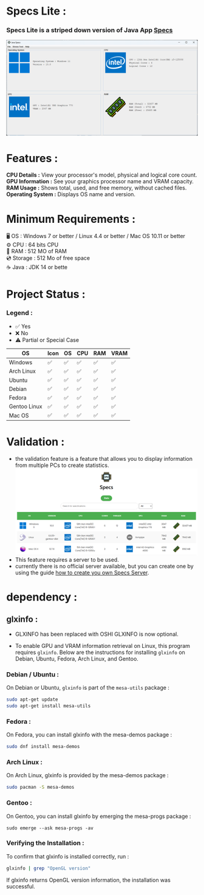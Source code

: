 # Specs Lite :

### Specs Lite is a striped down version of Java App [Specs](https://github.com/enzo-quirici/Specs/blob/master/INSTALL.md)

![img.png](img.png)

# Features :

**CPU Details :** View your processor's model, physical and logical core count.  
**GPU Information :** See your graphics processor name and VRAM capacity.  
**RAM Usage :** Shows total, used, and free memory, without cached files.  
**Operating System :** Displays OS name and version.  

# Minimum Requirements :

🖥️ OS : Windows 7 or better / Linux 4.4 or better / Mac OS 10.11 or better  
⚙️ CPU : 64 bits CPU  
💾 RAM : 512 MO of RAM  
💿 Storage : 512 Mo of free space  
☕ Java : JDK 14 or bette

# Project Status :

### Legend :
- ✅ Yes
- ❌ No
- ⚠️ Partial or Special Case

| OS            | Icon | OS | CPU  | RAM  | VRAM  |
|---------------|---|------|------|-------|-------|
| Windows       | ✅ | ✅  | ✅   | ✅    |✅    |
| Arch Linux    | ✅ | ✅  | ✅   | ✅    |✅    |
| Ubuntu        | ✅ | ✅  | ✅   | ✅    |✅    |
| Debian        | ✅ | ✅  | ✅   | ✅    |✅    |
| Fedora        | ✅ | ✅  | ✅   | ✅    |✅    |
| Gentoo Linux  | ✅ | ✅  | ✅   | ✅    |✅    |
| Mac OS        | ✅ | ✅  | ✅   | ✅    |✅    |

# Validation :

- the validation feature is a feature that allows you to display information from multiple PCs to create statistics.
![img_1.png](img_1.png)
- This feature requires a server to be used.  
- currently there is no official server available, but you can create one by using the guide [how to create you own Specs Server](https://github.com/enzo-quirici/Specs-Server/).

# dependency :

## glxinfo :  

- GLXINFO has been replaced with OSHI GLXINFO is now optional.  

- To enable GPU and VRAM information retrieval on Linux, this program requires `glxinfo`. Below are the instructions for installing `glxinfo` on Debian, Ubuntu, Fedora, Arch Linux, and Gentoo.  

### Debian / Ubuntu :
On Debian or Ubuntu, `glxinfo` is part of the `mesa-utils` package :
```bash
sudo apt-get update
sudo apt-get install mesa-utils
```
### Fedora :
On Fedora, you can install glxinfo with the mesa-demos package :
```bash
sudo dnf install mesa-demos
```
### Arch Linux :
On Arch Linux, glxinfo is provided by the mesa-demos package :
```bash
sudo pacman -S mesa-demos
```
### Gentoo :
On Gentoo, you can install glxinfo by emerging the mesa-progs package :
```
sudo emerge --ask mesa-progs -av
```
### Verifying the Installation :
To confirm that glxinfo is installed correctly, run :
```bash
glxinfo | grep "OpenGL version"
```
If glxinfo returns OpenGL version information, the installation was successful.
